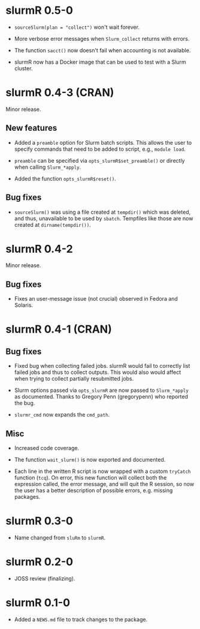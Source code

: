 # slurmR 0.5-0

*  `sourceSlurm(plan = "collect")` won't wait forever.

*  More verbose error messages when `Slurm_collect` returns with errors.

*  The function `sacct()` now doesn't fail when accounting is not available.

*  slurmR now has a Docker image that can be used to test with a Slurm cluster.


# slurmR 0.4-3 (CRAN)

Minor release.

## New features

*  Added a `preamble` option for Slurm batch scripts. This allows the user to
   specify commands that need to be added to script, e.g., `module load`.
  
*  `preamble` can be specified via `opts_slurmR$set_preamble()` or directly
   when calling `Slurm_*apply`.
  
*  Added the function `opts_slurmR$reset()`.
  
## Bug fixes

*  `sourceSlurm()` was using a file created at `tempdir()` which was deleted,
   and thus, unavailable to be used by `sbatch`. Tempfiles like those are now
   created at `dirname(tempdir())`.

# slurmR 0.4-2

Minor release.

## Bug fixes

*  Fixes an user-message issue (not crucial) observed in Fedora and Solaris.

# slurmR 0.4-1 (CRAN)

## Bug fixes

*  Fixed bug when collecting failed jobs. slurmR would fail to
   correctly list failed jobs and thus to collect outputs. This would also
   would affect when trying to collect partially resubmitted jobs.
  
*  Slurm options passed via `opts_slurmR` are now passed to
   `Slurm_*apply` as documented. Thanks to Gregory Penn (gregorypenn) who
   reported the bug.
  
*  `slurmr_cmd` now expands the `cmd_path`.

## Misc
  
*  Increased code coverage.

*  The function `wait_slurm()` is now exported and documented.

*  Each line in the written R script is now wrapped with a custom
   `tryCatch` function (`tcq`). On error, this new function will collect both
   the expression called, the error message, and will quit the R session, so now
   the user has a better description of possible errors, e.g. missing
   packages.

# slurmR 0.3-0

*  Name changed from `sluRm` to `slurmR`.

# slurmR 0.2-0

*  JOSS review (finalizing).

# slurmR 0.1-0

*  Added a `NEWS.md` file to track changes to the package.

